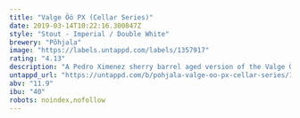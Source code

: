 ```yaml
---
title: "Valge Öö PX (Cellar Series)"
date: 2019-03-14T10:22:16.300847Z
style: "Stout - Imperial / Double White"
brewery: "Põhjala"
image: "https://labels.untappd.com/labels/1357917"
rating: "4.13"
description: "A Pedro Ximenez sherry barrel aged version of the Valge Öö  white stout ."
untappd_url: "https://untappd.com/b/pohjala-valge-oo-px-cellar-series/1357917"
abv: "11.9"
ibu: "40"
robots: noindex,nofollow
---
```

